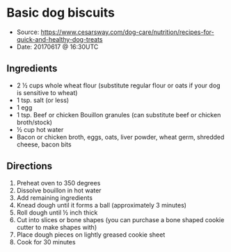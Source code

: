 # Basic dog biscuits
 * Source: https://www.cesarsway.com/dog-care/nutrition/recipes-for-quick-and-healthy-dog-treats
 * Date: 20170617 @ 16:30UTC

## Ingredients
 * 2 ½ cups whole wheat flour (substitute regular flour or oats if your dog is sensitive to wheat)
 * 1 tsp. salt (or less)
 * 1 egg
 * 1 tsp. Beef or chicken Bouillon granules (can substitute beef or chicken broth/stock)
 * ½ cup hot water
 * Bacon or chicken broth, eggs, oats, liver powder, wheat germ, shredded cheese, bacon bits

## Directions
1. Preheat oven to 350 degrees
2. Dissolve bouillon in hot water
3. Add remaining ingredients
4. Knead dough until it forms a ball (approximately 3 minutes)
5. Roll dough until ½ inch thick
6. Cut into slices or bone shapes (you can purchase a bone shaped cookie cutter to make shapes with)
7. Place dough pieces on lightly greased cookie sheet
8. Cook for 30 minutes

